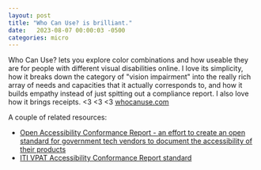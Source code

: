 ```yaml
---
layout: post
title: "Who Can Use? is brilliant."
date:   2023-08-07 00:00:03 -0500
categories: micro
---
```


Who Can Use? lets you explore color combinations and how useable they are for people with different visual disabilities online. I love its simplicity, how it breaks down the category of "vision impairment" into the really rich array of needs and capacities that it actually corresponds to, and how it builds empathy instead of just spitting out a compliance report. I also love how it brings receipts. <3 <3 <3 [whocanuse.com](https://www.whocanuse.com/)

A couple of related resources:
- [Open Accessibility Conformance Report - an effort to create an open standard for government tech vendors to document the accessibility of their products](https://accessibility.civicactions.com/posts/CivicActions-Creates-Open-Product-Accessibility-Template)
- [ITI VPAT Accessibility Conformance Report standard](https://www.itic.org/policy/accessibility/vpat)
<br/>
 












